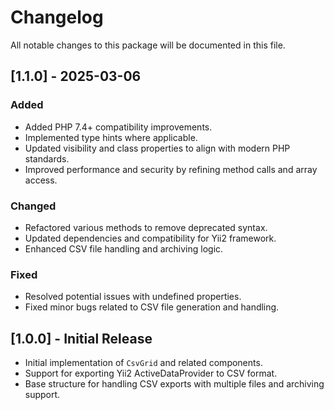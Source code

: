 # Changelog

All notable changes to this package will be documented in this file.

## [1.1.0] - 2025-03-06
### Added
- Added PHP 7.4+ compatibility improvements.
- Implemented type hints where applicable.
- Updated visibility and class properties to align with modern PHP standards.
- Improved performance and security by refining method calls and array access.

### Changed
- Refactored various methods to remove deprecated syntax.
- Updated dependencies and compatibility for Yii2 framework.
- Enhanced CSV file handling and archiving logic.

### Fixed
- Resolved potential issues with undefined properties.
- Fixed minor bugs related to CSV file generation and handling.

## [1.0.0] - Initial Release
- Initial implementation of `CsvGrid` and related components.
- Support for exporting Yii2 ActiveDataProvider to CSV format.
- Base structure for handling CSV exports with multiple files and archiving support.
